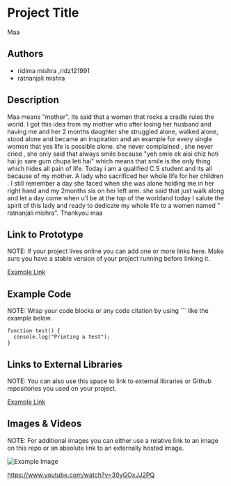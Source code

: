 # Project Title
Maa

## Authors
- ridima mishra ,ridz121991
- ratnanjali mishra                                        

## Description
Maa means "mother". Its said that a women  that rocks a cradle rules the world. I got this idea from my mother who after losing her husband and having me and her 2 months daughter she struggled alone, walked alone, stood alone and became an inspiration and an example for every single women that yes life is possible alone. she never complained , she never cried , she only said that always smile because "yeh smle ek aisi chiz hoti hai jo sare gum chupa leti hai" which means that smile is the only thing which hides all pain of life. Today i am a qualified C.S student and its all because of my mother. A lady who sacrificed her whole life for her children . I still remember a day she faced when she was alone holding me in her right hand and my 2months sis on her left arm. she said that just walk along and let a day   come when u'l be at the top of the worldand today I salute the spirit of this lady and ready to dedicate my whole life to a women named " ratnanjali mishra". Thankyou maa
  

## Link to Prototype
NOTE: If your project lives online you can add one or more links here. Make sure you have a stable version of your project running before linking it.

[Example Link](http://www.google.com "Example Link")

## Example Code
NOTE: Wrap your code blocks or any code citation by using ``` like the example below.
```
function test() {
  console.log("Printing a test");
}
```
## Links to External Libraries
 NOTE: You can also use this space to link to external libraries or Github repositories you used on your project.

[Example Link](http://www.google.com "Example Link")

## Images & Videos
NOTE: For additional images you can either use a relative link to an image on this repo or an absolute link to an externally hosted image.

![Example Image](project_images/cover.jpg?raw=true "Example Image")

https://www.youtube.com/watch?v=30yGOxJJ2PQ









































